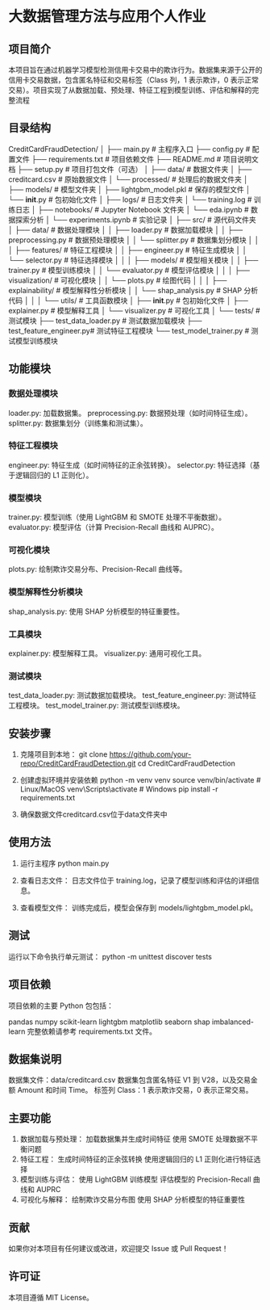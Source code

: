 # 大数据管理方法与应用个人作业

## 项目简介
本项目旨在通过机器学习模型检测信用卡交易中的欺诈行为。数据集来源于公开的信用卡交易数据，包含匿名特征和交易标签（Class 列，1 表示欺诈，0 表示正常交易）。项目实现了从数据加载、预处理、特征工程到模型训练、评估和解释的完整流程
## 目录结构
CreditCardFraudDetection/
│
├── main.py                     # 主程序入口
├── config.py                   # 配置文件
├── requirements.txt            # 项目依赖文件
├── README.md                   # 项目说明文档
├── setup.py                    # 项目打包文件（可选）
│
├── data/                       # 数据文件夹
│   ├── creditcard.csv          # 原始数据文件
│   └── processed/              # 处理后的数据文件夹
│
├── models/                     # 模型文件夹
│   ├── lightgbm_model.pkl      # 保存的模型文件
│   └── __init__.py             # 包初始化文件
│
├── logs/                       # 日志文件夹
│   └── training.log            # 训练日志
│
├── notebooks/                  # Jupyter Notebook 文件夹
│   └── eda.ipynb               # 数据探索分析
│   └── experiments.ipynb       # 实验记录
│
├── src/                        # 源代码文件夹
│   ├── data/                   # 数据处理模块
│   │   ├── loader.py           # 数据加载模块
│   │   ├── preprocessing.py    # 数据预处理模块
│   │   └── splitter.py         # 数据集划分模块
│   │
│   ├── features/               # 特征工程模块
│   │   ├── engineer.py         # 特征生成模块
│   │   └── selector.py         # 特征选择模块
│   │
│   ├── models/                 # 模型相关模块
│   │   ├── trainer.py          # 模型训练模块
│   │   └── evaluator.py        # 模型评估模块
│   │
│   ├── visualization/          # 可视化模块
│   │   └── plots.py            # 绘图代码
│   │
│   ├── explainability/         # 模型解释性分析模块
│   │   └── shap_analysis.py    # SHAP 分析代码
│   │
│   └── utils/                  # 工具函数模块
│       ├── __init__.py         # 包初始化文件
│       ├── explainer.py        # 模型解释工具
│       └── visualizer.py       # 可视化工具
│
└── tests/                      # 测试模块
    ├── test_data_loader.py     # 测试数据加载模块
    ├── test_feature_engineer.py# 测试特征工程模块
    └── test_model_trainer.py   # 测试模型训练模块
## 功能模块

### 数据处理模块
loader.py: 加载数据集。
preprocessing.py: 数据预处理（如时间特征生成）。
splitter.py: 数据集划分（训练集和测试集）。
### 特征工程模块
engineer.py: 特征生成（如时间特征的正余弦转换）。
selector.py: 特征选择（基于逻辑回归的 L1 正则化）。
### 模型模块
trainer.py: 模型训练（使用 LightGBM 和 SMOTE 处理不平衡数据）。
evaluator.py: 模型评估（计算 Precision-Recall 曲线和 AUPRC）。
### 可视化模块
plots.py: 绘制欺诈交易分布、Precision-Recall 曲线等。
### 模型解释性分析模块
shap_analysis.py: 使用 SHAP 分析模型的特征重要性。
### 工具模块
explainer.py: 模型解释工具。
visualizer.py: 通用可视化工具。
### 测试模块
test_data_loader.py: 测试数据加载模块。
test_feature_engineer.py: 测试特征工程模块。
test_model_trainer.py: 测试模型训练模块。

## 安装步骤
1. 克隆项目到本地：
git clone https://github.com/your-repo/CreditCardFraudDetection.git
cd CreditCardFraudDetection

2. 创建虚拟环境并安装依赖
python -m venv venv
source venv/bin/activate  # Linux/MacOS
venv\Scripts\activate     # Windows
pip install -r requirements.txt

3. 确保数据文件creditcard.csv位于data文件夹中

## 使用方法
1. 运行主程序
python main.py

2. 查看日志文件： 日志文件位于 training.log，记录了模型训练和评估的详细信息。

3. 查看模型文件： 训练完成后，模型会保存到 models/lightgbm_model.pkl。

## 测试
运行以下命令执行单元测试：
python -m unittest discover tests

## 项目依赖
项目依赖的主要 Python 包包括：

pandas
numpy
scikit-learn
lightgbm
matplotlib
seaborn
shap
imbalanced-learn
完整依赖请参考 requirements.txt 文件。

## 数据集说明
数据集文件：data/creditcard.csv
数据集包含匿名特征 V1 到 V28，以及交易金额 Amount 和时间 Time。
标签列 Class：1 表示欺诈交易，0 表示正常交易。

## 主要功能
1. 数据加载与预处理：
    加载数据集并生成时间特征
    使用 SMOTE 处理数据不平衡问题
2. 特征工程：
    生成时间特征的正余弦转换
    使用逻辑回归的 L1 正则化进行特征选择
3. 模型训练与评估：
    使用 LightGBM 训练模型
    评估模型的 Precision-Recall 曲线和 AUPRC
4. 可视化与解释：
    绘制欺诈交易分布图
    使用 SHAP 分析模型的特征重要性

## 贡献
如果你对本项目有任何建议或改进，欢迎提交 Issue 或 Pull Request！

## 许可证
本项目遵循 MIT License。